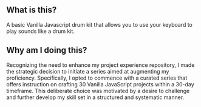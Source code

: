 ## What is this?
A basic Vanilla Javascript drum kit that allows you to use your keyboard to play sounds like a drum kit. 

## Why am I doing this?
Recognizing the need to enhance my project experience repository, I made the strategic decision to initiate a series aimed at augmenting my proficiency. Specifically, I opted to commence with a curated series that offers instruction on crafting 30 Vanilla JavaScript projects within a 30-day timeframe. This deliberate choice was motivated by a desire to challenge and further develop my skill set in a structured and systematic manner.
